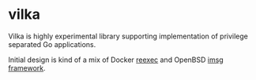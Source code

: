 # vilka
Vilka is highly experimental library supporting implementation of privilege separated Go applications.

Initial design is kind of a mix of Docker
[reexec](https://github.com/moby/moby/blob/master/pkg/reexec/reexec.go) and
OpenBSD [imsg framework](http://man.openbsd.org/imsg_init).
